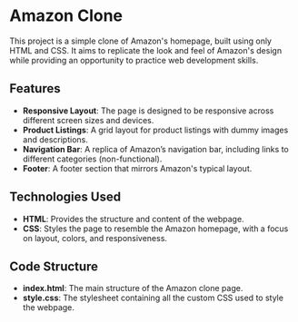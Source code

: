 # Amazon Clone

This project is a simple clone of Amazon's homepage, built using only HTML and CSS. It aims to replicate the look and feel of Amazon's design while providing an opportunity to practice web development skills.

## Features

- **Responsive Layout**: The page is designed to be responsive across different screen sizes and devices.
- **Product Listings**: A grid layout for product listings with dummy images and descriptions.
- **Navigation Bar**: A replica of Amazon’s navigation bar, including links to different categories (non-functional).
- **Footer**: A footer section that mirrors Amazon's typical layout.

## Technologies Used

- **HTML**: Provides the structure and content of the webpage.
- **CSS**: Styles the page to resemble the Amazon homepage, with a focus on layout, colors, and responsiveness.


## Code Structure

- **index.html**: The main structure of the Amazon clone page.
- **style.css**: The stylesheet containing all the custom CSS used to style the webpage.


